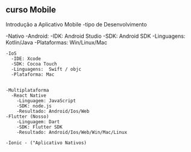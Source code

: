 ## curso Mobile

Introdução a Aplicativo Mobile
-tipo de Desenvolvimento

  -Nativo
    -Android:
      -IDK: Android Studio
      -SDK: Android SDK
      -Linguagens: Kotlin/Java
      -Plataformas: Win/Linux/Mac
      
    -IoS
      -IDE: Xcode
      -SDK: Cocoa Touch
      -Linguagens:  Swift / objc
      -Plataforma: Mac
    
    
    -Multiplataforma
      -React Native
        -Linguagem: JavaScript
        -SDK: node.js
        -Resultado: Android/Ios/Web
    -Flutter (Nosso)
        -Linguagem: Dart
        -SDK: Flutter SDK
        -Resultado: Android/Ios/Web/Win/Mac/Linux

    -Ionic - ("Aplicativo Nativos)